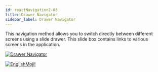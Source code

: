 ```yaml
---
id: reactNavigation2-03
title: Drawer Navigator
sidebar_label: Drawer Navigator
---
```


This navigation method allows you to switch directly between different screens using a slide drawer. This slide box contains links to various screens in the application.

[![Drawer Navigator](/img/rn2/03.gif)](https://youtu.be/x1BkWHncx10)

[![EnglishMoji!](/img/logo/englishmoji.png)](https://link-to.app/xvh7Ush9kl)

